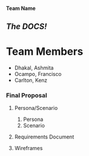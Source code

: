 #### Team Name
***The DOCS!***
---
# Team Members
- Dhakal, Ashmita
- Ocampo, Francisco
- Carlton, Kenz


### Final Proposal
1. Persona/Scenario
    1. Persona
    2. Scenario
2. Requirements Document

3. Wireframes






